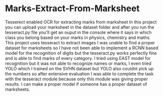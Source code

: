 # Marks-Extract-From-Marksheet
Tesserect enabled OCR for extracting marks from marksheet
In this project you can upload your marksheet in the dataset folder and after you run the tesseract.py file you'll get an ouput in the console where it says in which class you belong based on your marks in physics, chemistry and maths.
This project uses tesseract to extract images I was unable to find a proper dataset for marksheets so I have not been able to implement a RCNN based model for the recognition of digits but the tesseract.py works perfectly fine and is able to find marks of every category.
I tried using EAST model for recognition but it was not able to recognize names or marks, I even tried YOLO which I trained on the SVHN dataset but YOLO also couldnt pick up the numbers so after extensive evaluation I was able to complete the task with the tesseract module because only this module was giving proper results. 
I can make a proper model if someone has a proper dataset of marksheets.
